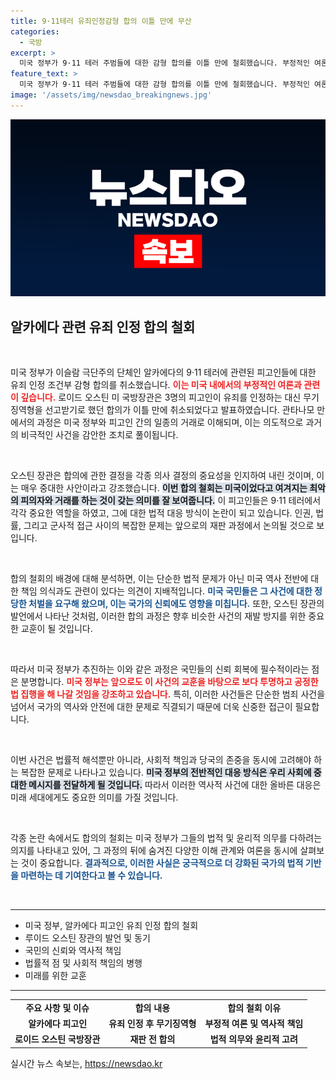 ```yaml
---
title: 9·11테러 유죄인정감형 합의 이틀 만에 무산
categories:
  - 국방
excerpt: >
  미국 정부가 9·11 테러 주범들에 대한 감형 합의를 이틀 만에 철회했습니다. 부정적인 여론을 반영한 급작스러운 결정이 국방장관의 서명으로 이뤄졌는데, 그 배경과 파장은 무엇일까요?
feature_text: >
  미국 정부가 9·11 테러 주범들에 대한 감형 합의를 이틀 만에 철회했습니다. 부정적인 여론을 반영한 급작스러운 결정이 국방장관의 서명으로 이뤄졌는데, 그 배경과 파장은 무엇일까요?
image: '/assets/img/newsdao_breakingnews.jpg'
---
```


<p><img src="/assets/img/newsdao_breakingnews.jpg" alt="pcversion 속보" /></p>

<h2 data-ke-size="size26">알카에다 관련 유죄 인정 합의 철회</h2>

<p data-ke-size="size16">&nbsp;</p>

<p>미국 정부가 이슬람 극단주의 단체인 알카에다의 9·11 테러에 관련된 피고인들에 대한 유죄 인정 조건부 감형 합의를 취소했습니다. <b><span style="color: #ee2323;">이는 미국 내에서의 부정적인 여론과 관련이 깊습니다.</span></b> 로이드 오스틴 미 국방장관은 3명의 피고인이 유죄를 인정하는 대신 무기징역형을 선고받기로 했던 합의가 이틀 만에 취소되었다고 발표하였습니다. 관타나모 만에서의 과정은 미국 정부와 피고인 간의 일종의 거래로 이해되며, 이는 의도적으로 과거의 비극적인 사건을 감안한 조치로 풀이됩니다.</p>

<p data-ke-size="size16">&nbsp;</p>

<p>오스틴 장관은 합의에 관한 결정을 각종 의사 결정의 중요성을 인지하여 내린 것이며, 이는 매우 중대한 사안이라고 강조했습니다. <b><span style="background-color: #21538527;">이번 합의 철회는 미국이었다고 여겨지는 최악의 피의자와 거래를 하는 것이 갖는 의미를 잘 보여줍니다.</span></b> 이 피고인들은 9·11 테러에서 각각 중요한 역할을 하였고, 그에 대한 법적 대응 방식이 논란이 되고 있습니다. 인권, 법률, 그리고 군사적 접근 사이의 복잡한 문제는 앞으로의 재판 과정에서 논의될 것으로 보입니다.</p>

<p data-ke-size="size16">&nbsp;</p>

<p>합의 철회의 배경에 대해 분석하면, 이는 단순한 법적 문제가 아닌 미국 역사 전반에 대한 책임 의식과도 관련이 있다는 의견이 지배적입니다. <b><span style="color: #1a5490;">미국 국민들은 그 사건에 대한 정당한 처벌을 요구해 왔으며, 이는 국가의 신뢰에도 영향을 미칩니다.</span></b> 또한, 오스틴 장관의 발언에서 나타난 것처럼, 이러한 합의 과정은 향후 비슷한 사건의 재발 방지를 위한 중요한 교훈이 될 것입니다.</p>

<p data-ke-size="size16">&nbsp;</p>

<p>따라서 미국 정부가 추진하는 이와 같은 과정은 국민들의 신뢰 회복에 필수적이라는 점은 분명합니다. <b><span style="color: #ee2323;">미국 정부는 앞으로도 이 사건의 교훈을 바탕으로 보다 투명하고 공정한 법 집행을 해 나갈 것임을 강조하고 있습니다.</span></b> 특히, 이러한 사건들은 단순한 범죄 사건을 넘어서 국가의 역사와 안전에 대한 문제로 직결되기 때문에 더욱 신중한 접근이 필요합니다.</p>

<p data-ke-size="size16">&nbsp;</p>

<p>이번 사건은 법률적 해석뿐만 아니라, 사회적 책임과 당국의 존중을 동시에 고려해야 하는 복잡한 문제로 나타나고 있습니다. <b><span style="background-color: #21538527;">미국 정부의 전반적인 대응 방식은 우리 사회에 중대한 메시지를 전달하게 될 것입니다.</span></b> 따라서 이러한 역사적 사건에 대한 올바른 대응은 미래 세대에게도 중요한 의미를 가질 것입니다.</p>

<p data-ke-size="size16">&nbsp;</p>

<p>각종 논란 속에서도 합의의 철회는 미국 정부가 그들의 법적 및 윤리적 의무를 다하려는 의지를 나타내고 있어, 그 과정의 뒤에 숨겨진 다양한 이해 관계와 여론을 동시에 살펴보는 것이 중요합니다. <b><span style="color: #1a5490;">결과적으로, 이러한 사실은 궁극적으로 더 강화된 국가의 법적 기반을 마련하는 데 기여한다고 볼 수 있습니다.</span></b></p>

<p data-ke-size="size16">&nbsp;</p>

<hr>

<ul>
<li>미국 정부, 알카에다 피고인 유죄 인정 합의 철회</li>
<li>루이드 오스틴 장관의 발언 및 동기</li>
<li>국민의 신뢰와 역사적 책임</li>
<li>법률적 점 및 사회적 책임의 병행</li>
<li>미래를 위한 교훈</li>
</ul>

<hr>

<table style="width: 100%;">
<tr>
<td style="text-align: center; height: 17px;"><b>주요 사항 및 이슈</b></td>
<td style="text-align: center; height: 17px;"><b>합의 내용</b></td>
<td style="text-align: center; height: 17px;"><b>합의 철회 이유</b></td>
</tr>
<tr>
<td style="text-align: center; height: 17px;"><b>알카에다 피고인</b></td>
<td style="text-align: center; height: 17px;"><b>유죄 인정 후 무기징역형</b></td>
<td style="text-align: center; height: 17px;"><b>부정적 여론 및 역사적 책임</b></td>
</tr>
<tr>
<td style="text-align: center; height: 17px;"><b>로이드 오스틴 국방장관</b></td>
<td style="text-align: center; height: 17px;"><b>재판 전 합의</b></td>
<td style="text-align: center; height: 17px;"><b>법적 의무와 윤리적 고려</b></td>
</tr>
</table>
실시간 뉴스 속보는, <a href="https://newsdao.kr" rel="dofollow">https://newsdao.kr</a>



